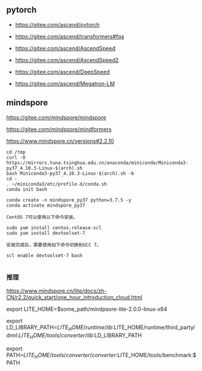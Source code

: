 


## pytorch

- https://gitee.com/ascend/pytorch
- https://gitee.com/ascend/transformers#fqa
- https://gitee.com/ascend/AscendSpeed
- https://gitee.com/ascend/AscendSpeed2



- https://gitee.com/ascend/DeepSpeed
- https://gitee.com/ascend/Megatron-LM




## mindspore

https://gitee.com/mindspore/mindspore

https://gitee.com/mindspore/mindformers


https://www.mindspore.cn/versions#2.2.10




```
cd /tmp
curl -O https://mirrors.tuna.tsinghua.edu.cn/anaconda/miniconda/Miniconda3-py37_4.10.3-Linux-$(arch).sh
bash Miniconda3-py37_4.10.3-Linux-$(arch).sh -b
cd -
. ~/miniconda3/etc/profile.d/conda.sh
conda init bash
```


```
conda create -n mindspore_py37 python=3.7.5 -y
conda activate mindspore_py37

```



```
CentOS 7可以使用以下命令安装。

sudo yum install centos-release-scl
sudo yum install devtoolset-7

安装完成后，需要使用如下命令切换到GCC 7。

scl enable devtoolset-7 bash


```



### 推理

https://www.mindspore.cn/lite/docs/zh-CN/r2.2/quick_start/one_hour_introduction_cloud.html






export LITE_HOME=$some_path/mindpsore-lite-2.0.0-linux-x64


export LD_LIBRARY_PATH=$LITE_HOME/runtime/lib:$LITE_HOME/runtime/third_party/dnnl:$LITE_HOME/tools/converter/lib:$LD_LIBRARY_PATH


export PATH=$LITE_HOME/tools/converter/converter:$LITE_HOME/tools/benchmark:$PATH












